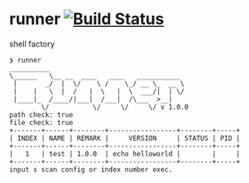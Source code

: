 # runner [![Build Status](https://travis-ci.org/feifan00x/runner.svg?branch=master)](https://travis-ci.org/feifan00x/runner)
shell factory

```
❯ runner
__________                                  
\______   \__ __  ____   ____   ___________ 
 |       _/  |  \/    \ /    \_/ __ \_  __ \
 |    |   \  |  /   |  \   |  \  ___/|  | \/
 |____|_  /____/|___|  /___|  /\___  >__|   
        \/           \/     \/     \/ v 1.0.0
path check: true
file check: true
+-------+------+--------+-----------------+--------+-----+
| INDEX | NAME | REMARK |     VERSION     | STATUS | PID |
+-------+------+--------+-----------------+--------+-----+
|   1   | test | 1.0.0  | echo helloworld |        |     |
+-------+------+--------+-----------------+--------+-----+
input s scan config or index number exec.
```
